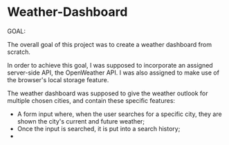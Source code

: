 # Weather-Dashboard

GOAL: 

The overall goal of this project was to create a weather dashboard from scratch. 

In order to achieve this goal, I was supposed to incorporate an assigned server-side API, the OpenWeather API. I was also assigned to make use of the browser's local storage feature.

The weather dashboard was supposed to give the weather outlook for multiple chosen cities, and contain these specific features:

- A form input where, when the user searches for a specific city, they are shown the city's current and future weather;
- Once the input is searched, it is put into a search history;
-  
